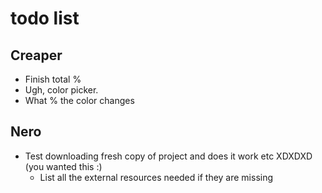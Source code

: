 # todo list

## Creaper

 - Finish total %
 - Ugh, color picker.
 - What % the color changes

## Nero

 - Test downloading fresh copy of project and does it work etc XDXDXD (you wanted this :\)
     - List all the external resources needed if they are missing
